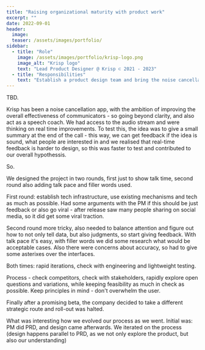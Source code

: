 ```yaml
---
title: "Raising organizational maturity with product work"
excerpt: ""
date: 2022-09-01
header:
  image:
  teaser: /assets/images/portfolio/
sidebar:
  - title: "Role"
    image: /assets/images/portfolio/krisp-logo.png
    image_alt: "Krisp logo"
    text: "Lead Product Designer @ Krisp ⊂ 2021 - 2023"
  - title: "Responsibilities"
    text: "Establish a product design team and bring the noise cancellation app to the next level"
---
```


TBD.

Krisp has been a noise cancellation app, with the ambition of improving the overall effectiveness of communicators - so going beyond clarity, and also act as a speech coach. We had access to the audio stream and were thinking on real time improvements. To test this, the idea was to give a small summary at the end of the call - this way, we can get feedback if the idea is sound, what people are interested in and we realised that real-time feedback is harder to design, so this was faster to test and contributed to our overall hypothessis.

So.

We designed the project in two rounds, first just to show talk time, second round also adding talk pace and filler words used.

First round: establish tech infrastructure, use existing mechanisms and tech as much as possible. Had some arguments with the PM if this should be just feedback or also go viral - after release saw many people sharing on social media, so it did get some viral traction.

Second round more tricky, also needed to balance attention and figure out how to not only tell data, but also judgments, so start giving feedback. With talk pace it's easy, with filler words we did some research what would be acceptable cases. Also there were concerns about accuracy, so had to give some asterixes over the interfaces.

Both times: rapid iterations, check with engineering and lightweight testing. 

Process - check competitors, check with stakeholders, rapidly explore open questions and variations, while keeping feasibility as much in check as possible. Keep principles in mind - don't overwhelm the user.

Finally after a promising beta, the company decided to take a different strategic route and roll-out was halted.

What was interesting how we evolved our process as we went. Initial was: PM did PRD, and design came afterwards. We iterated on the process (design happens parallel to PRD, as we not only explore the product, but also our understanding)